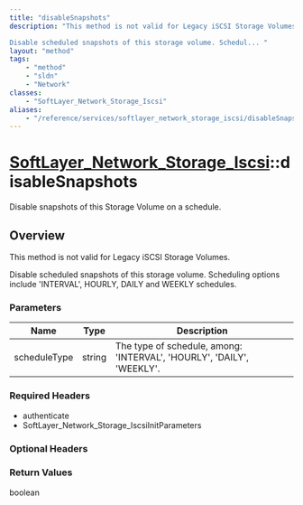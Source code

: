```yaml
---
title: "disableSnapshots"
description: "This method is not valid for Legacy iSCSI Storage Volumes. 

Disable scheduled snapshots of this storage volume. Schedul... "
layout: "method"
tags:
    - "method"
    - "sldn"
    - "Network"
classes:
    - "SoftLayer_Network_Storage_Iscsi"
aliases:
    - "/reference/services/softlayer_network_storage_iscsi/disableSnapshots"
---
```

# [SoftLayer_Network_Storage_Iscsi](/reference/services/SoftLayer_Network_Storage_Iscsi)::disableSnapshots

Disable snapshots of this Storage Volume on a schedule.


## Overview 
This method is not valid for Legacy iSCSI Storage Volumes. 

Disable scheduled snapshots of this storage volume. Scheduling options include 'INTERVAL', HOURLY, DAILY and WEEKLY schedules. 

### Parameters 
|Name | Type | Description |
| --- | --- | --- |
|scheduleType| string| The type of schedule, among: 'INTERVAL', 'HOURLY', 'DAILY', 'WEEKLY'.|


### Required Headers
* authenticate
* SoftLayer_Network_Storage_IscsiInitParameters

### Optional Headers

### Return Values
boolean

